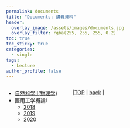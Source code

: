 ```yaml
---
permalink: documents
title: "Documents: 講義資料"
header:
  overlay_image: /assets/images/documents.jpg
  overlay_filter: rgba(255, 255, 255, 0.2)
toc: true
toc_sticky: true
categories:
  - single
tags:
  - Lecture
author_profile: false
---
```


<div class="row">

<div class="medium-12  columns" markdown="1">

* [自然科学Ⅱ(物理学)](./documents/physics)  
* 医用工学概論Ⅰ  
  * [2018](./documents/me2018)  
  * [2019](./documents/me2019)  
  * [2020](./documents/me2020)  
  
---
  
|[TOP](/) | <a href="javascript:history.back()">back</a> |

